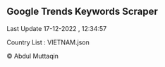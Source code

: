 

## Google Trends Keywords Scraper 
 
Last Update 17-12-2022 , 12:34:57

Country List :
VIETNAM.json



© Abdul Muttaqin 
